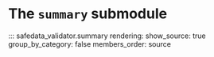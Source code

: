 # The `summary` submodule

::: safedata_validator.summary
    rendering:
        show_source: true
        group_by_category: false
        members_order: source
